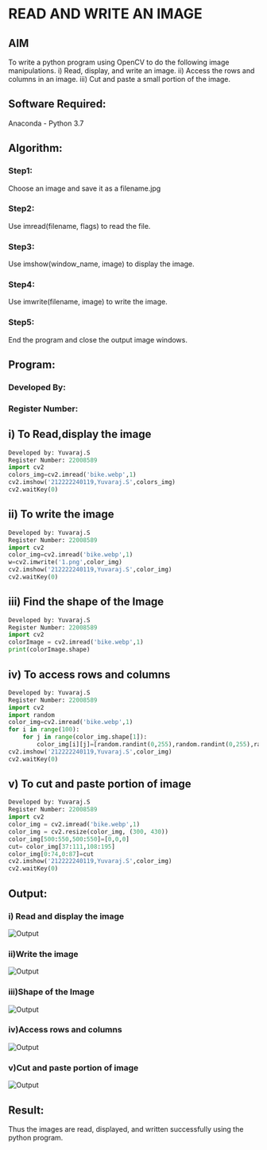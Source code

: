 # READ AND WRITE AN IMAGE
## AIM
To write a python program using OpenCV to do the following image manipulations.
i) Read, display, and write an image.
ii) Access the rows and columns in an image.
iii) Cut and paste a small portion of the image.

## Software Required:
Anaconda - Python 3.7
## Algorithm:
### Step1:
Choose an image and save it as a filename.jpg
### Step2:
Use imread(filename, flags) to read the file.
### Step3:
Use imshow(window_name, image) to display the image.
### Step4:
Use imwrite(filename, image) to write the image.
### Step5:
End the program and close the output image windows.
## Program:
### Developed By:
### Register Number: 
## i) To Read,display the image
```python
Developed by: Yuvaraj.S
Register Number: 22008589
import cv2
colors_img=cv2.imread('bike.webp',1)
cv2.imshow('212222240119,Yuvaraj.S',colors_img)
cv2.waitKey(0)
```
## ii) To write the image
```python
Developed by: Yuvaraj.S
Register Number: 22008589
import cv2
color_img=cv2.imread('bike.webp',1)
w=cv2.imwrite('1.png',color_img)
cv2.imshow('212222240119,Yuvaraj.S',color_img)
cv2.waitKey(0)
```
## iii) Find the shape of the Image
```python
Developed by: Yuvaraj.S
Register Number: 22008589
import cv2
colorImage = cv2.imread('bike.webp',1)
print(colorImage.shape)
```
## iv) To access rows and columns

```python
Developed by: Yuvaraj.S
Register Number: 22008589
import cv2
import random
color_img=cv2.imread('bike.webp',1)
for i in range(100):
    for j in range(color_img.shape[1]):
        color_img[i][j]=[random.randint(0,255),random.randint(0,255),random.randint(0,255)]
cv2.imshow('212222240119,Yuvaraj.S',color_img)
cv2.waitKey(0)
```
## v) To cut and paste portion of image
```python
Developed by: Yuvaraj.S
Register Number: 22008589
import cv2
color_img = cv2.imread('bike.webp',1)
color_img = cv2.resize(color_img, (300, 430))
color_img[500:550,500:550]=[0,0,0]
cut= color_img[37:111,108:195]
color_img[0:74,0:87]=cut
cv2.imshow('212222240119,Yuvaraj.S',color_img)
cv2.waitKey(0)
```

## Output:

### i) Read and display the image
![Output](./img1.png)

### ii)Write the image
![Output](./img2.png)

### iii)Shape of the Image
![Output](./img3.png)

### iv)Access rows and columns
![Output](./img4.png)
### v)Cut and paste portion of image
![Output](./img5.png)

## Result:
Thus the images are read, displayed, and written successfully using the python program.


